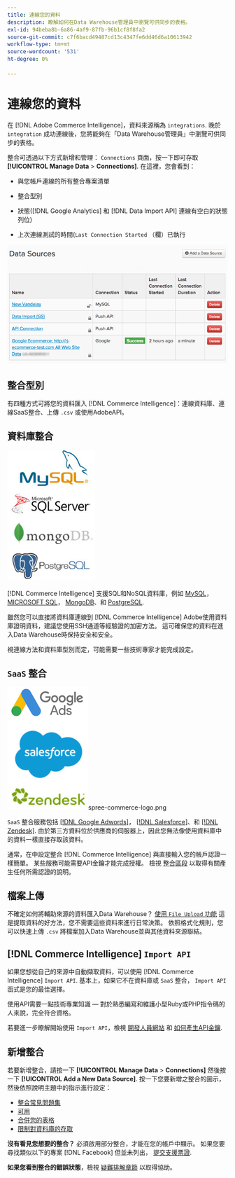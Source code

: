 ```yaml
---
title: 連線您的資料
description: 瞭解如何在Data Warehouse管理員中瀏覽可供同步的表格。
exl-id: 94beba8b-6a86-4af9-87fb-96b1cf8f8fa2
source-git-commit: c7f6bacd49487cd13c4347fe6dd46d6a10613942
workflow-type: tm+mt
source-wordcount: '531'
ht-degree: 0%

---
```


# 連線您的資料

在 [!DNL Adobe Commerce Intelligence]，資料來源稱為 `integrations`. 晚於 `integration` 成功連線後，您將能夠在「Data Warehouse管理員」中瀏覽可供同步的表格。

整合可透過以下方式新增和管理： `Connections` 頁面，按一下即可存取 **[!UICONTROL Manage Data** > **Connections]**. 在這裡，您會看到：

* 與您帳戶連線的所有整合專案清單

* 整合型別

* 狀態([!DNL Google Analytics] 和 [!DNL Data Import API] 連線有空白的狀態列位)

* 上次連線測試的時間(`Last Connection Started` （欄）已執行

![Data\_Sources\_Table.png](../../../assets/Data_Sources_Table.png)

## 整合型別

有四種方式可將您的資料匯入 [!DNL Commerce Intelligence]：連線資料庫、連線SaaS整合、上傳 `.csv` 或使用AdobeAPI。

## 資料庫整合

![Database\_icons.jpg](../../../assets/Database_icons.jpg)

[!DNL Commerce Intelligence] 支援SQL和NoSQL資料庫，例如 [MySQL](../../importing-data/integrations/mysql-via-ssh-tunnel.md)， [MICROSOFT SQL](../integrations/microsoft-sql-server.md)， [MongoDB](../integrations/mongodb-via-ssh-tunnel.md)、和 [PostgreSQL](../integrations/postgresql.md).

雖然您可以直接將資料庫連線到 [!DNL Commerce Intelligence] Adobe使用資料庫證明資料，建議您使用SSH通道等經驗證的加密方法。 這可確保您的資料在進入Data Warehouse時保持安全和安全。

視連線方法和資料庫型別而定，可能需要一些技術專家才能完成設定。

## `SaaS` 整合

![](../../../assets/SaaS_icons.jpg)spree-commerce-logo.png

`SaaS` 整合服務包括 [[!DNL Google Adwords]](../integrations/google-adwords.md)， [[!DNL Salesforce]](../integrations/salesforce.md)、和 [[!DNL Zendesk]](../integrations/zendesk.md). 由於第三方資料位於供應商的伺服器上，因此您無法像使用資料庫中的資料一樣直接存取該資料。

通常，在中設定整合 [!DNL Commerce Intelligence] 與直接輸入您的帳戶認證一樣簡單。 某些服務可能需要API金鑰才能完成授權。 檢視 [整合區段](../integrations/integrations.md) 以取得有關產生任何所需認證的說明。

## 檔案上傳

不確定如何將輔助來源的資料匯入Data Warehouse？ [使用 `File Upload` 功能](../connecting-data/using-file-uploader.md) 這是提取資料的好方法，您不需要這些資料來進行日常決策。 依照格式化規則，您可以快速上傳 `.csv` 將檔案加入Data Warehouse並與其他資料來源聯結。

## [!DNL Commerce Intelligence] `Import API`

如果您想從自己的來源中自動擷取資料，可以使用 [!DNL Commerce Intelligence] `Import API`. 基本上，如果它不在資料庫或 `SaaS` 整合， `Import API` 函式是您的最佳選擇。

使用API需要一點技術專業知識 — 對於熟悉編寫和維護小型Ruby或PHP指令碼的人來說，完全符合資格。

若要進一步瞭解開始使用 `Import API`，檢視 [開發人員網站](https://developer.adobe.com/commerce/services/reporting/) 和 [如何產生API金鑰](https://developer.adobe.com/commerce/services/reporting/import-api/).

## 新增整合

若要新增整合，請按一下 **[!UICONTROL Manage Data** > **Connections]** 然後按一下 **[!UICONTROL Add a New Data Source]**. 按一下您要新增之整合的圖示，然後依照說明主題中的指示進行設定：

* [整合常見問題集](https://support.magento.com/hc/en-us/sections/360003161871-Integration-FAQ)
* [可用 ](../integrations/integrations.md)
* [合併您的表格](../../../best-practices/consolidating-your-tables.md)
* [限制對資料庫的存取](../../../administrator/account-management/restrict-db-access.md)

**沒有看見您想要的整合？** 必須啟用部分整合，才能在您的帳戶中顯示。 如果您要尋找類似以下的專案 [!DNL Facebook] 但並未列出， [提交支援票證](https://experienceleague.adobe.com/docs/commerce-knowledge-base/kb/troubleshooting/miscellaneous/mbi-service-policies.html).

**如果您看到整合的錯誤狀態**，檢視 [疑難排解章節](https://support.magento.com/hc/en-us/sections/360003078151) 以取得協助。
